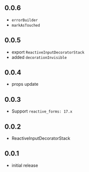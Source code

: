 ## 0.0.6

* `errorBuilder`
* `markAsTouched`

## 0.0.5

* export `ReactiveInputDecoratorStack`
* added `decorationInvisible`

## 0.0.4

* props update

## 0.0.3

* Support `reactive_forms: 17.x`

## 0.0.2

* ReactiveInputDecoratorStack

## 0.0.1

* initial release
